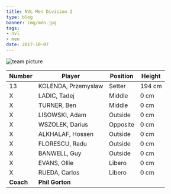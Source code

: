 ```yaml
---
title: NVL Men Division 2
type: blog
banner: img/men.jpg
tags:
- nvl
- men
date: 2017-10-07
---
```

![team picture](../../img/men.jpg)

Number 	  | Player 				| Position | Height 
------ 	  | ------ 				| -------- | -------
13 		  | KOLENDA, Przemyslaw | Setter   | 194 cm
X 		  | LADIC, Tadej 		| Middle   | 0 cm
X 		  | TURNER, Ben 		| Middle   | 0 cm
X 		  | LISOWSKI, Adam 		| Outside  | 0 cm
X 		  | WSZOLEK, Darius 	| Opposite | 0 cm
X 		  | ALKHALAF, Hossen 	| Outside  | 0 cm
X 		  | FLORESCU, Radu 		| Outside  | 0 cm
X 		  | BANWELL, Guy 		| Outside  | 0 cm
X 		  | EVANS, Ollie 		| Libero   | 0 cm
X 		  | RUEDA, Carlos 		| Libero   | 0 cm
**Coach** | **Phil Gorton**

